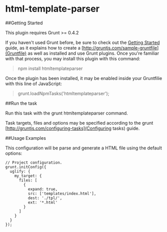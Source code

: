 # html-template-parser

##Getting Started

This plugin requires Grunt >= 0.4.2

If you haven't used Grunt before, be sure to check out the [Getting Started](http://gruntjs.com/getting-started) guide, as it explains how to create a [http://gruntjs.com/sample-gruntfile](Gruntfile) as well as installed and use Grunt plugins. Once you're familiar with that process, you may install this plugin with this command:

>npm install htmltemplateparser

Once the plugin has been installed, it may be enabled inside your Gruntfilie with this line of JavaScript:

>grunt.loadNpmTasks('htmltemplateparser');


##Run the task


Run this task with the grunt htmltemplateparser command.

Task targets, files and options may be specified according to the grunt [http://gruntjs.com/configuring-tasks](Configuring tasks) guide.

##Usage Examples

This configuration will be parse and generate a HTML file using the default options:

```
// Project configuration. 
grunt.initConfig({
  uglify: {
    my_target: {
      files: [
        {
          expand: true,
          src: ['templates/index.html'],
          dest: './tpl/',
          ext: '*.html'
        }
      ]
    }
  }
});
```
